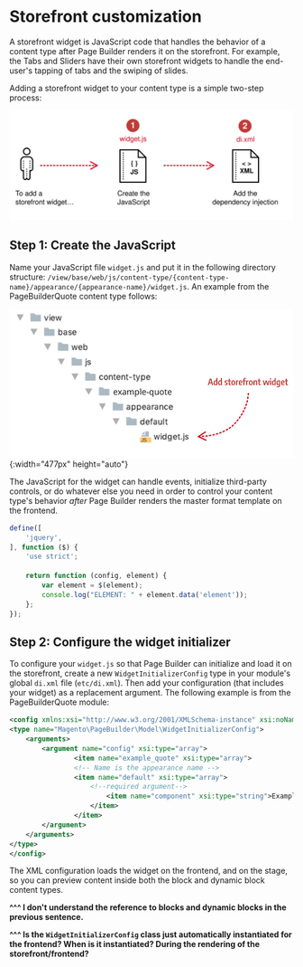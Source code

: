 # Storefront customization

A storefront widget is JavaScript code that handles the behavior of a content type after Page Builder renders it on the storefront. For example, the Tabs and Sliders have their own storefront widgets to handle the end-user's tapping of tabs and the swiping of slides. 

Adding a storefront widget to your content type is a simple two-step process:



![How to add storefront widget](../images/how-to-add-storefront-widget.svg)



## Step 1: Create the JavaScript

Name your JavaScript file `widget.js` and put it in the following directory structure: `/view/base/web/js/content-type/{content-type-name}/appearance/{appearance-name}/widget.js`. An example from the PageBuilderQuote content type follows:

![Where to add storefront widget](../images/where-to-add-widget.png){:width="477px" height="auto"}

The JavaScript for the widget can handle events, initialize third-party controls, or do whatever else you need in order to control your content type's behavior _after_ Page Builder renders the master format template on the frontend.

``` javascript
define([
    'jquery',
], function ($) {
    'use strict';

    return function (config, element) {
        var element = $(element);
        console.log("ELEMENT: " + element.data('element'));
    };
});
```

## Step 2: Configure the widget initializer

To configure your `widget.js` so that Page Builder can initialize and load it on the storefront, create a new `WidgetInitializerConfig` type in your module's global `di.xml` file (`etc/di.xml`). Then add your configuration (that includes your widget) as a replacement argument. The following example is from the PageBuilderQuote module:

``` xml
<config xmlns:xsi="http://www.w3.org/2001/XMLSchema-instance" xsi:noNamespaceSchemaLocation="urn:magento:framework:ObjectManager/etc/config.xsd">
<type name="Magento\PageBuilder\Model\WidgetInitializerConfig">
    <arguments>
        <argument name="config" xsi:type="array">
                <item name="example_quote" xsi:type="array">
                <!-- Name is the appearance name -->
                <item name="default" xsi:type="array">
                    <!--required argument-->
                        <item name="component" xsi:type="string">Example_PageBuilderQuote/js/content-type/example-quote/appearance/default/widget</item>
                    </item>
                </item>
        </argument>
    </arguments>
</type>
</config>
```

The XML configuration loads the widget on the frontend, and on the stage, so you can preview content inside both the block and dynamic block content types.

**^^^ I don't understand the reference to blocks and dynamic blocks in the previous sentence.**

**^^^ Is the `WidgetInitializerConfig` class just automatically instantiated for the frontend? When is it instantiated? During the rendering of the storefront/frontend?**



